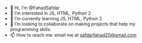 - 👋 Hi, I’m @FahadSafdar
- 👀 I’m interested in JS, HTML, Python 2 
- 🌱 I’m currently learning JS, HTML, Python 2 
- 💞️ I’m looking to collaborate on making projects that help my programming skills. 
- 📫 How to reach me: email me at safdarfahad20@gmail.com

<!---
FahadSafdar/FahadSafdar is a ✨ special ✨ repository because its `README.md` (this file) appears on your GitHub profile.
You can click the Preview link to take a look at your changes.
--->
